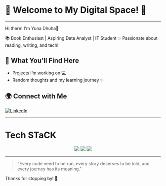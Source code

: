 # 🌸 Welcome to My Digital Space! 🌸

---

Hi there! I'm Yuna Dhuha👋  

📚 Book Enthusiast | Aspiring Data Analyst | IT Student 
✨ Passionate about reading, writing, and tech!  

## 📖 What You’ll Find Here
- Projects I’m working on 💻  
- Random thoughts and my learning journey ✨  

## 🌍 Connect with Me 
[![LinkedIn](https://img.shields.io/badge/LinkedIn-YourName-blue?style=flat&logo=linkedin)](https://linkedin.com/in/yuna-dhuha)  

---

# Tech STaCK
<p align="center">
  <img src="https://img.shields.io/badge/Laravel-FF2D20?style=for-the-badge&logo=laravel&logoColor=white" />
  <img src="https://img.shields.io/badge/MySQL-4479A1?style=for-the-badge&logo=mysql&logoColor=white" />
  <img src="https://img.shields.io/badge/GitHub-181717?style=for-the-badge&logo=github&logoColor=white" />
</p>

---

> "Every code need to be run, every story deserves to be told, and every journey has its meaning."

Thanks for stopping by! 🚀
